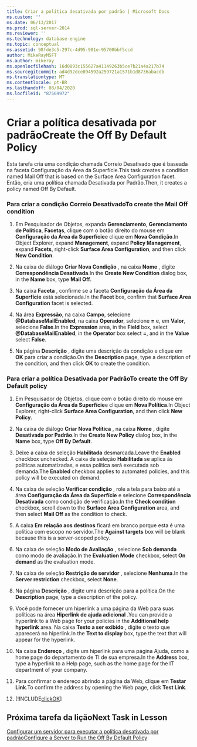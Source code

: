 ```yaml
---
title: Criar a política desativada por padrão | Microsoft Docs
ms.custom: ''
ms.date: 06/13/2017
ms.prod: sql-server-2014
ms.reviewer: ''
ms.technology: database-engine
ms.topic: conceptual
ms.assetid: 98fde3c5-297c-4d95-981e-95700bbf5ccd
author: MikeRayMSFT
ms.author: mikeray
ms.openlocfilehash: 16d0893c155627a41149263b5ce7b21a4a217b74
ms.sourcegitcommit: ad4d92dce894592a259721a1571b1d8736abacdb
ms.translationtype: MT
ms.contentlocale: pt-BR
ms.lasthandoff: 08/04/2020
ms.locfileid: "87569972"
---
```

# <a name="create-the-off-by-default-policy"></a><span data-ttu-id="f706e-102">Criar a política desativada por padrão</span><span class="sxs-lookup"><span data-stu-id="f706e-102">Create the Off By Default Policy</span></span>
  <span data-ttu-id="f706e-103">Esta tarefa cria uma condição chamada Correio Desativado que é baseada na faceta Configuração da Área da Superfície.</span><span class="sxs-lookup"><span data-stu-id="f706e-103">This task creates a condition named Mail Off that is based on the Surface Area Configuration facet.</span></span> <span data-ttu-id="f706e-104">Então, cria uma política chamada Desativada por Padrão.</span><span class="sxs-lookup"><span data-stu-id="f706e-104">Then, it creates a policy named Off By Default.</span></span>  
  
### <a name="to-create-the-mail-off-condition"></a><span data-ttu-id="f706e-105">Para criar a condição Correio Desativado</span><span class="sxs-lookup"><span data-stu-id="f706e-105">To create the Mail Off condition</span></span>  
  
1.  <span data-ttu-id="f706e-106">Em Pesquisador de Objetos, expanda **Gerenciamento**, **Gerenciamento de Política**, **Facetas**, clique com o botão direito do mouse em **Configuração da Área da Superfície**e clique em **Nova Condição**.</span><span class="sxs-lookup"><span data-stu-id="f706e-106">In Object Explorer, expand **Management**, expand **Policy Management**, expand **Facets**, right-click **Surface Area Configuration**, and then click **New Condition**.</span></span>  
  
2.  <span data-ttu-id="f706e-107">Na caixa de diálogo **Criar Nova Condição** , na caixa **Nome** , digite **Correspondência Desativada**.</span><span class="sxs-lookup"><span data-stu-id="f706e-107">In the **Create New Condition** dialog box, in the **Name** box, type **Mail Off**.</span></span>  
  
3.  <span data-ttu-id="f706e-108">Na caixa **Faceta** , confirme se a faceta **Configuração da Área da Superfície** está selecionada.</span><span class="sxs-lookup"><span data-stu-id="f706e-108">In the **Facet** box, confirm that **Surface Area Configuration** facet is selected.</span></span>  
  
4.  <span data-ttu-id="f706e-109">Na área **Expressão**, na caixa **Campo**, selecione **\@DatabaseMailEnabled**, na caixa **Operador**, selecione **=** e, em **Valor**, selecione **False**.</span><span class="sxs-lookup"><span data-stu-id="f706e-109">In the **Expression** area, in the **Field** box, select **\@DatabaseMailEnabled**, in the **Operator** box select **=**, and in the **Value** select **False**.</span></span>  
  
5.  <span data-ttu-id="f706e-110">Na página **Descrição** , digite uma descrição da condição e clique em **OK** para criar a condição.</span><span class="sxs-lookup"><span data-stu-id="f706e-110">On the **Description** page, type a description of the condition, and then click **OK** to create the condition.</span></span>  
  
### <a name="to-create-the-off-by-default-policy"></a><span data-ttu-id="f706e-111">Para criar a política Desativada por Padrão</span><span class="sxs-lookup"><span data-stu-id="f706e-111">To create the Off By Default policy</span></span>  
  
1.  <span data-ttu-id="f706e-112">Em Pesquisador de Objetos, clique com o botão direito do mouse em **Configuração da Área da Superfície**e clique em **Nova Política**.</span><span class="sxs-lookup"><span data-stu-id="f706e-112">In Object Explorer, right-click **Surface Area Configuration**, and then click **New Policy**.</span></span>  
  
2.  <span data-ttu-id="f706e-113">Na caixa de diálogo **Criar Nova Política** , na caixa **Nome** , digite **Desativada por Padrão**.</span><span class="sxs-lookup"><span data-stu-id="f706e-113">In the **Create New Policy** dialog box, in the **Name** box, type **Off By Default**.</span></span>  
  
3.  <span data-ttu-id="f706e-114">Deixe a caixa de seleção **Habilitada** desmarcada.</span><span class="sxs-lookup"><span data-stu-id="f706e-114">Leave the **Enabled** checkbox unchecked.</span></span> <span data-ttu-id="f706e-115">A caixa de seleção **Habilitada** se aplica às políticas automatizadas, e essa política será executada sob demanda.</span><span class="sxs-lookup"><span data-stu-id="f706e-115">The **Enabled** checkbox applies to automated policies, and this policy will be executed on demand.</span></span>  
  
4.  <span data-ttu-id="f706e-116">Na caixa de seleção **Verificar condição** , role a tela para baixo até a área **Configuração da Área da Superfície** e selecione **Correspondência Desativada** como condição de verificação.</span><span class="sxs-lookup"><span data-stu-id="f706e-116">In the **Check condition** checkbox, scroll down to the **Surface Area Configuration** area, and then select **Mail Off** as the condition to check.</span></span>  
  
5.  <span data-ttu-id="f706e-117">A caixa **Em relação aos destinos** ficará em branco porque esta é uma política com escopo no servidor.</span><span class="sxs-lookup"><span data-stu-id="f706e-117">The **Against targets** box will be blank because this is a server-scoped policy.</span></span>  
  
6.  <span data-ttu-id="f706e-118">Na caixa de seleção **Modo de Avaliação** , selecione **Sob demanda** como modo de avaliação.</span><span class="sxs-lookup"><span data-stu-id="f706e-118">In the **Evaluation Mode** checkbox, select **On demand** as the evaluation mode.</span></span>  
  
7.  <span data-ttu-id="f706e-119">Na caixa de seleção **Restrição de servidor** , selecione **Nenhuma**.</span><span class="sxs-lookup"><span data-stu-id="f706e-119">In the **Server restriction** checkbox, select **None**.</span></span>  
  
8.  <span data-ttu-id="f706e-120">Na página **Descrição** , digite uma descrição para a política.</span><span class="sxs-lookup"><span data-stu-id="f706e-120">On the **Description** page, type a description of the policy.</span></span>  
  
9. <span data-ttu-id="f706e-121">Você pode fornecer um hiperlink a uma página da Web para suas políticas na área **Hiperlink de ajuda adicional** .</span><span class="sxs-lookup"><span data-stu-id="f706e-121">You can provide a hyperlink to a Web page for your policies in the **Additional help hyperlink** area.</span></span> <span data-ttu-id="f706e-122">Na caixa **Texto a ser exibido** , digite o texto que aparecerá no hiperlink.</span><span class="sxs-lookup"><span data-stu-id="f706e-122">In the **Text to display** box, type the text that will appear for the hyperlink.</span></span>  
  
10. <span data-ttu-id="f706e-123">Na caixa **Endereço** , digite um hiperlink para uma página Ajuda, como a home page do departamento de TI de sua empresa.</span><span class="sxs-lookup"><span data-stu-id="f706e-123">In the **Address** box, type a hyperlink to a Help page, such as the home page for the IT department of your company.</span></span>  
  
11. <span data-ttu-id="f706e-124">Para confirmar o endereço abrindo a página da Web, clique em **Testar Link**.</span><span class="sxs-lookup"><span data-stu-id="f706e-124">To confirm the address by opening the Web page, click **Test Link**.</span></span>  
  
12. [!INCLUDE[clickOK](../../includes/clickok-md.md)]  
  
## <a name="next-task-in-lesson"></a><span data-ttu-id="f706e-125">Próxima tarefa da lição</span><span class="sxs-lookup"><span data-stu-id="f706e-125">Next Task in Lesson</span></span>  
 [<span data-ttu-id="f706e-126">Configurar um servidor para executar a política desativada por padrão</span><span class="sxs-lookup"><span data-stu-id="f706e-126">Configure a Server to Run the Off By Default Policy</span></span>](lesson-1-2-configure-a-server-to-run-the-off-by-default-policy.md)  
  
  
